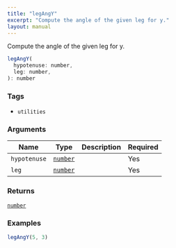```yaml
---
title: "legAngY"
excerpt: "Compute the angle of the given leg for y."
layout: manual
---
```


Compute the angle of the given leg for y.



```js
legAngY(
  hypotenuse: number,
  leg: number,
): number
```

### Tags

* `utilities`


### Arguments

| Name | Type | Description | Required |
|----------|------|-------------|----------|
| `hypotenuse` | [`number`](/docs/kcl/types/number) |  | Yes |
| `leg` | [`number`](/docs/kcl/types/number) |  | Yes |

### Returns

[`number`](/docs/kcl/types/number)


### Examples

```js
legAngY(5, 3)
```


